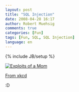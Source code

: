 ```yaml
---
layout: post
title: "SQL Injection"
date: 2008-04-28 16:17
author: Robert Muehsig
comments: true
categories: [Fun]
tags: [Fun, SQL, SQL Injection]
language: en
---
```

{% include JB/setup %}
<p><a href="http://imgs.xkcd.com/comics/exploits_of_a_mom.png"><img title="Exploits of a Mom" alt="Exploits of a Mom" src="http://imgs.xkcd.com/comics/exploits_of_a_mom.png" /></a></p>
<p><a href="http://xkcd.com/327/">From xkcd</a></p>
<p>:D</p>
